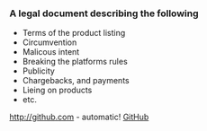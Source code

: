 ### A legal document describing the following

- Terms of the product listing
- Circumvention
- Malicous intent
- Breaking the platforms rules
- Publicity
- Chargebacks, and payments
- Lieing on products
- etc.

http://github.com - automatic!
[GitHub](http://github.com)
